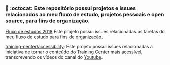 
### :scroll: :octocat: Este repositório possui projetos e issues relacionados ao meu fluxo de estudo, projetos pessoais e open source, para fins de organização. 

[Fluxo de estudos 2018](https://github.com/felipedotcom/WorkFlow/projects/3) Este projeto possui issues relacionadas as tarefas do meu fluxo de estudo para fins de organização.


[training-center/accessibility](https://github.com/felipedotcom/WorkFlow/projects/4): Este projeto possui issues relacionadas a iniciativa de tornar o conteúdo do [Training Center](https://github.com/training-center) mais acessível, transcrevendo os vídeos do canal do [Youtube](https://www.youtube.com/c/TrainingCenterChannel). 
